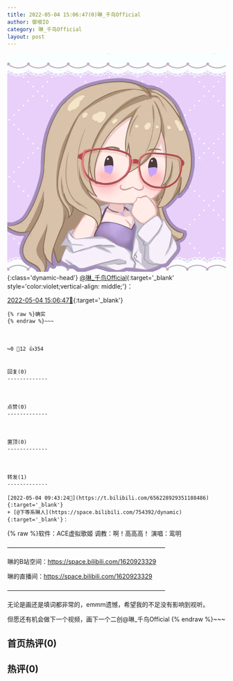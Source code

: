 ```yaml
---
title: 2022-05-04 15:06:47(0)琳_千鸟Official
author: 御坂IO
category: 琳_千鸟Official
layout: post
---
```


![img](/images/c0a88f85ebd0d056f37b114e0748e69556c8b488.jpg){:class='dynamic-head'}
[@琳_千鸟Official](https://space.bilibili.com/1620923329/dynamic){:target='_blank' style='color:violet;vertical-align: middle;'}：

[2022-05-04 15:06:47🔗](https://t.bilibili.com/656312264589049864){:target='_blank'}

~~~
{% raw %}确实
{% endraw %}~~~



↪️0 💬12 👍354


回复(0)
-------------



点赞(0)
-------------



置顶(0)
-------------



转发(1)
-------------

[2022-05-04 09:43:24🔗](https://t.bilibili.com/656228929351188486){:target='_blank'}
+ [@下等系琳人](https://space.bilibili.com/754392/dynamic){:target='_blank'}：
~~~
{% raw %}软件：ACE虚拟歌姬    调教：啊！高高高！   演唱：鸾明

——————————————————————————

琳的B站空间：https://space.bilibili.com/1620923329

琳的直播间：https://space.bilibili.com/1620923329

——————————————————————————

无论是画还是填词都非常的，emmm遗憾，希望我的不足没有影响到视听。

但愿还有机会做下一个视频，画下一个二创@琳_千鸟Official
{% endraw %}~~~






首页热评(0)
-------------



热评(0)
-------------



